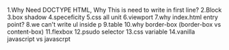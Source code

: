 1.Why Need DOCTYPE HTML, Why This is need to write in first line?
2.Block
3.box shadow
4.speceficity
5.css all unit
6.viewport
7.why index.html entry point?
8.we can't write ul inside p 
9.table
10.why border-box (border-box vs content-box)
11.flexbox
12.psudo selector 
13.css variable
14.vanilla javascript vs javascrpt

